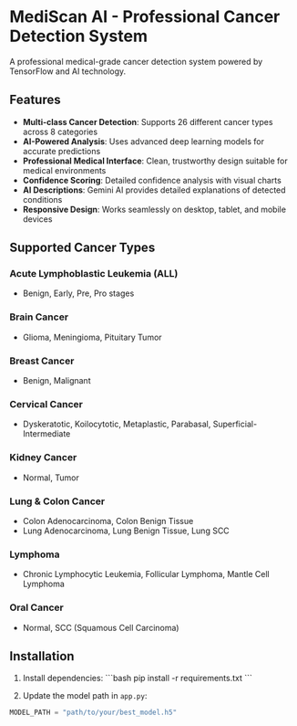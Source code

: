 # MediScan AI - Professional Cancer Detection System

A professional medical-grade cancer detection system powered by TensorFlow and AI technology.

## Features

- **Multi-class Cancer Detection**: Supports 26 different cancer types across 8 categories
- **AI-Powered Analysis**: Uses advanced deep learning models for accurate predictions
- **Professional Medical Interface**: Clean, trustworthy design suitable for medical environments
- **Confidence Scoring**: Detailed confidence analysis with visual charts
- **AI Descriptions**: Gemini AI provides detailed explanations of detected conditions
- **Responsive Design**: Works seamlessly on desktop, tablet, and mobile devices

## Supported Cancer Types

### Acute Lymphoblastic Leukemia (ALL)
- Benign, Early, Pre, Pro stages

### Brain Cancer
- Glioma, Meningioma, Pituitary Tumor

### Breast Cancer
- Benign, Malignant

### Cervical Cancer
- Dyskeratotic, Koilocytotic, Metaplastic, Parabasal, Superficial-Intermediate

### Kidney Cancer
- Normal, Tumor

### Lung & Colon Cancer
- Colon Adenocarcinoma, Colon Benign Tissue
- Lung Adenocarcinoma, Lung Benign Tissue, Lung SCC

### Lymphoma
- Chronic Lymphocytic Leukemia, Follicular Lymphoma, Mantle Cell Lymphoma

### Oral Cancer
- Normal, SCC (Squamous Cell Carcinoma)

## Installation

1. Install dependencies:
\`\`\`bash
pip install -r requirements.txt
\`\`\`

2. Update the model path in `app.py`:
```python
MODEL_PATH = "path/to/your/best_model.h5"
